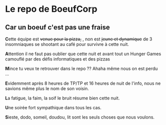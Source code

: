 # Le repo de BoeufCorp
## Car un boeuf c'est pas une fraise


**C**ette équipe est ~~venue pour la pizza,~~ , non     est ~~jeune et dynamique~~ de 3 insomniaques se shootant au café pour survivre à cette nuit.

**A**ttention il ne faut pas oublier que cette nuit et avant tout un Hunger Games camouflé par des défis informatiques et des pizzas

**M**ince tu veux te retrouver dans le repo ?? Ahaha même nous on est perdu ...

**E**videmment après 8 heures de TP/TP et 16 heures de nuit de l'info, nous ne savions même plus le nom de son voisin.

**L**a fatigue, la faim, la soif le bruit résume bien cette nuit.

**U**ne soirée fort sympathique  dans tous les cas.

**S**ieste, dodo, someil, doudou, lit sont les seuls choses que nous voulons.

